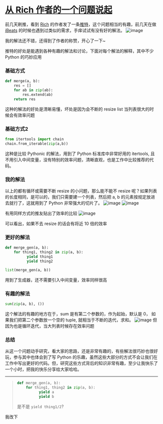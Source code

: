 # [从 Rich 作者的一个问题说起](https://github.com/yihong0618/gitblog/issues/212)

前几天刷推，看到 [Rich](https://github.com/willmcgugan) 的作者发了一条[推特](https://twitter.com/willmcgugan/status/1405499326063955969)，这个问题相当的有趣，前几天在做 [iBeats](https://github.com/yihong0618/iBeats) 的时候也遇到过类似的需求，手痒试试有没有好的解法。
![image](https://user-images.githubusercontent.com/15976103/122692975-69e65080-d26a-11eb-9408-f902ad99a37f.png)

我的解法还不错，还得到了作者的称赞，开心了一下~

推特的好处是能遇到各种有趣的解法和讨论，下面对每个解法的解释，其中不少 Python 的巧妙应用

### 基础方式
```python
def merge(a, b):
    res = []
    for ab in zip(ab):
        res.extend(ab)
    return res
```
这种的解法的好处是清晰易懂，坏处是因为会不断的 resize list 当列表很大的时候会有效率问题

### 基础方式2
```python
from itertools import chain 
chain.from_iterable(zip(a,b)) 
```
这种是比较 Pythonic 的解法，用到了 Python 标准库中非常好用的 itertools, 且不用引入中间变量，没有特别的效率问题，清晰直观，也是工作中比较推荐的代码。

### 我的解法

以上的都有循环或需要不断 resize 的小问题，那么能不能不 resize 呢？如果列表的长度相同，是可以的，我们只需要建一个列表，然后把 a, b 的元素按规定放进去就行了，这就用到了 Python 非常强大的切片了。
![image](https://user-images.githubusercontent.com/15976103/122694279-7325ec00-d26f-11eb-99b5-846491221227.png)
![image](https://user-images.githubusercontent.com/15976103/122694290-7a4cfa00-d26f-11eb-9762-6bd5d4862bd6.png)

有用同样方式的推友贴出了效率的比较
![image](https://user-images.githubusercontent.com/15976103/122694346-9f416d00-d26f-11eb-81a0-fb13ce92a761.png)

可以看出，如果不去 resize 的话会有将近 10 倍的效率

### 更好的解法

```python
def merge_gen(a, b):
    for thing1, thing2 in zip(a, b):
          yield thing1
          yield thing2

list(merge_gen(a, b))
```
用到了生成器，还不需要引入中间变量，效率同样很高


### 有趣的解法
```python
sum(zip(a, b), ())
```
这个解法的有趣的地方在于，sum 是有第二个参数的，作为起始，默认是 0， 如果我们把第二个参数放一个空的 tuple, 就相当于不断的迭代，求和。
![image](https://user-images.githubusercontent.com/15976103/122694688-c482ab00-d270-11eb-87aa-7e0da48e02e4.png)
但因为也是循环迭代，当大列表时候存在效率问题


### 总结
从这一个问题动手研究，看大家的思路，还是非常有趣的，有些解法很巧妙也很好玩，参与其中也体会到了写 Python 的乐趣，虽然这些大部分的方式不会让我们在工作中写出更好的代码。但，研究这些方式背后的知识非常有趣，至少让我快乐了一个小时，把我的快乐分享给大家哈哈。


---

> ```python
> def merge_gen(a, b):
>     for thing1, thing2 in zip(a, b):
>           yield a
>           yield b
> ```
> 
> 是不是 `yield thing1/2`?

我改下